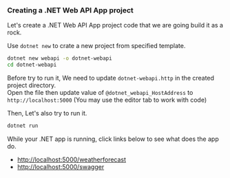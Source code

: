 ### Creating a .NET Web API App project

Let's create a .NET Web API App project code that we are going build it as a rock.

Use `dotnet new` to crate a new project from specified template.
```bash
dotnet new webapi -o dotnet-webapi
cd dotnet-webapi
```

Before try to run it, We need to update `dotnet-webapi.http` in the created project directory.   
Open the file then update value of `@dotnet_webapi_HostAddress` to `http://localhost:5000` (You may use the editor tab to work with code)

Then, Let's also try to run it.
```bash
dotnet run
```

While your .NET app is running, click links below to see what does the app do.
- [http://localhost:5000/weatherforecast]({{TRAFFIC_HOST1_5000}}/weatherforecast)
- [http://localhost:5000/swagger]({{TRAFFIC_HOST1_5000}}/swagger)
